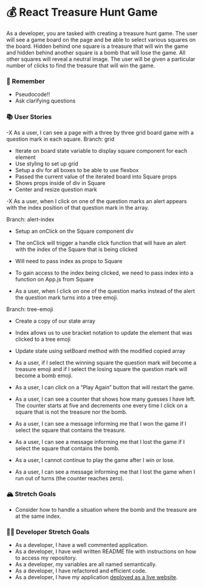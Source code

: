 # 💰 React Treasure Hunt Game

As a developer, you are tasked with creating a treasure hunt game. The user will see a game board on the page and be able to select various squares on the board. Hidden behind one square is a treasure that will win the game and hidden behind another square is a bomb that will lose the game. All other squares will reveal a neutral image. The user will be given a particular number of clicks to find the treasure that will win the game.

### 🤔 Remember

- Pseudocode!!
- Ask clarifying questions

### 📚 User Stories

-X As a user, I can see a page with a three by three grid board game with a question mark in each square.
Branch: grid

- Iterate on board state variable to display square component for each element
- Use styling to set up grid
- Setup a div for all boxes to be able to use flexbox
- Passed the current value of the iterated board into Square props
- Shows props inside of div in Square
- Center and resize question mark

-X As a user, when I click on one of the question marks an alert appears with the index position of that question mark in the array.

Branch: alert-index
- Setup an onClick on the Square component div
- The onClick will trigger a handle click function that will have an alert with the index of the Square that is being clicked
- Will need to pass index as props to Square
- To gain access to the index being clicked, we need to pass index into a function on App.js from Square


- As a user, when I click on one of the question marks instead of the alert the question mark turns into a tree emoji.

Branch: tree-emoji
- Create a copy of our state array
- Index allows us to use bracket notation to update the element that was clicked to a tree emoji
- Update state using setBoard method with the modified copied array

- As a user, if I select the winning square the question mark will become a treasure emoji and if I select the losing square the question mark will become a bomb emoji.
- As a user, I can click on a “Play Again” button that will restart the game.
- As a user, I can see a counter that shows how many guesses I have left. The counter starts at five and decrements one every time I click on a square that is not the treasure nor the bomb.
- As a user, I can see a message informing me that I won the game if I select the square that contains the treasure.
- As a user, I can see a message informing me that I lost the game if I select the square that contains the bomb.
- As a user, I cannot continue to play the game after I win or lose.
- As a user, I can see a message informing me that I lost the game when I run out of turns (the counter reaches zero).

### 🏔 Stretch Goals

- Consider how to handle a situation where the bomb and the treasure are at the same index.

### 👩‍💻 Developer Stretch Goals

- As a developer, I have a well commented application.
- As a developer, I have well written README file with instructions on how to access my repository.
- As a developer, my variables are all named semantically.
- As a developer, I have refactored and efficient code.
- As a developer, I have my application [deployed as a live website](https://render.com/docs/deploy-create-react-app).
